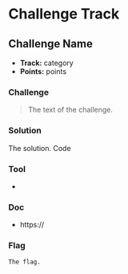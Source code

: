 # Challenge Track

## Challenge Name

* **Track:** category
* **Points:** points

### Challenge

> The text of
> the challenge.

### Solution

The solution.
    Code

### Tool

* 

### Doc

* https://

### Flag

```
The flag.
```
